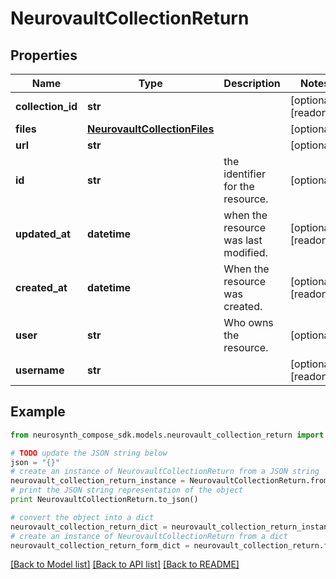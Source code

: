 # NeurovaultCollectionReturn


## Properties
Name | Type | Description | Notes
------------ | ------------- | ------------- | -------------
**collection_id** | **str** |  | [optional] [readonly] 
**files** | [**NeurovaultCollectionFiles**](NeurovaultCollectionFiles.md) |  | [optional] 
**url** | **str** |  | [optional] 
**id** | **str** | the identifier for the resource. | [optional] 
**updated_at** | **datetime** | when the resource was last modified. | [optional] [readonly] 
**created_at** | **datetime** | When the resource was created. | [optional] [readonly] 
**user** | **str** | Who owns the resource. | [optional] 
**username** | **str** |  | [optional] [readonly] 

## Example

```python
from neurosynth_compose_sdk.models.neurovault_collection_return import NeurovaultCollectionReturn

# TODO update the JSON string below
json = "{}"
# create an instance of NeurovaultCollectionReturn from a JSON string
neurovault_collection_return_instance = NeurovaultCollectionReturn.from_json(json)
# print the JSON string representation of the object
print NeurovaultCollectionReturn.to_json()

# convert the object into a dict
neurovault_collection_return_dict = neurovault_collection_return_instance.to_dict()
# create an instance of NeurovaultCollectionReturn from a dict
neurovault_collection_return_form_dict = neurovault_collection_return.from_dict(neurovault_collection_return_dict)
```
[[Back to Model list]](../README.md#documentation-for-models) [[Back to API list]](../README.md#documentation-for-api-endpoints) [[Back to README]](../README.md)


